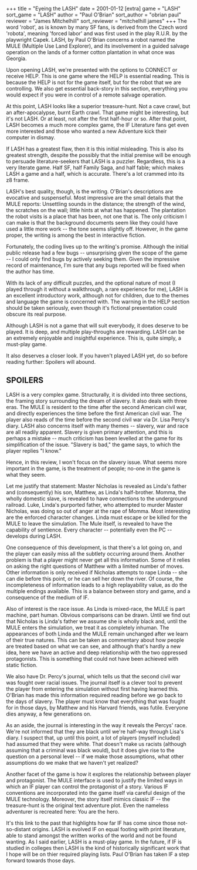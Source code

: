+++
title = "Eyeing the LASH"
date = 2001-01-12
[extra]
game = "LASH"
sort_game = "LASH"
author = "Paul O'Brian"
sort_author = "obrian paul"
reviewer = "James Mitchelhill"
sort_reviewer = "mitchelhill james"
+++
The word 'robot', as is known by many SF fans, is derived from the Czech word
'robota', meaning 'forced labor' and was first used in the play R.U.R. by the
playwright Capek. LASH, by Paul O'Brian concerns a robot named the MULE
(Multiple Use Land Explorer), and its involvement in a guided salvage
operation on the lands of a former cotton plantation in what once was Georgia.

Upon opening LASH, we're presented with the options to CONNECT or receive
HELP. This is one game where the HELP is essential reading. This is because the
HELP is not for the game itself, but for the robot that we are controlling. We
also get essential back-story in this section, everything you would expect if
you were in control of a remote salvage operation.

At this point, LASH looks like a superior treasure-hunt. Not a cave crawl, but
an after-apocalypse, burnt Earth crawl. That game might be interesting, but
it's not LASH. Or at least, not after the first half-hour or so. After that
point, LASH becomes a much more complex game, the IF Literature fans get even
more interested and those who wanted a new Adventure kick their computer in
dismay.

If LASH has a greatest flaw, then it is this initial misleading. This is also
its greatest strength, despite the possibly that the initial premise will be
enough to persuade literature-seekers that LASH is a puzzler.  Regardless, this
is a very literate game. Half SF, half Family Saga, and half fable; which makes
LASH a game and a half, which is accurate. There's a lot crammed into its z8
frame.

LASH's best quality, though, is the writing. O'Brian's descriptions are
evocative and suspenseful. Most impressive are the small details that the MULE
reports: Unsettling sounds in the distance; the strength of the wind, the
scratches on the wall; little hints at what has happened. The plantation the
robot visits is a place that has been, not one that is. The only criticism I
can make is that the background documents seem like they could have used a
little more work -- the tone seems slightly off. However, in the game proper,
the writing is among the best in interactive fiction.

Fortunately, the coding lives up to the writing's promise. Although the initial
public release had a few bugs -- unsurprising given the scope of the game -- I
could only find bugs by actively seeking them. Given the impressive record of
maintenance, I'm sure that any bugs reported will be fixed when the author has
time.

With its lack of any difficult puzzles, and the optional nature of most (I
played through it without a walkthrough, a rare experience for me), LASH is an
excellent introductory work, although not for children, due to the themes and
language the game is concerned with. The warning in the HELP section should be
taken seriously, even though it's fictional presentation could obscure its
real purpose.

Although LASH is not a game that will suit everybody, it does deserve to be
played. It is deep, and multiple play-throughs are rewarding. LASH can be an
extremely enjoyable and insightful experience. This is, quite simply, a
must-play game.

It also deserves a closer look. If you haven't played LASH yet, do so before
reading further: Spoilers will abound.

## SPOILERS

LASH is a very complex game. Structurally, it is divided into three sections,
the framing story surrounding the dream of slavery. It also deals with three
eras. The MULE is resident to the time after the second American civil war,
and directly experiences the time before the first American civil war. The
player also reads of the time before the second civil war via Dr. Lisa Percy's
diary. LASH also concerns itself with many themes -- slavery, war and race are
all readily apparent. Slavery is given primary attention, and this is perhaps
a mistake -- much criticism has been levelled at the game for its
simplification of the issue. "Slavery is bad," the game says, to which the
player replies "I know."

Hence, in this review, I won't focus on the slavery issue. What seems more
important in the game, is the treatment of people; no-one in the game is what
they seem.

Let me justify that statement: Master Nicholas is revealed as Linda's father
and (consequently) his son, Matthew, as Linda's half-brother. Momma, the wholly
domestic slave, is revealed to have connections to the underground railroad.
Luke, Linda's purported father, who attempted to murder Master Nicholas, was
doing so out of anger at the rape of Momma. Most interesting are the enforced
character changes. Linda must escape or be killed for the MULE to leave the
simulation. The Mule itself, is revealed to have the capability of sentience.
Every character -- potentially even the PC -- develops during LASH.

One consequence of this development, is that there's a lot going on, and the
player can easily miss all the subtlety occurring around them. Another problem
is that a player might never get all this information. Some of it relies on
asking the right questions of Matthew with a limited number of moves. Other
information is only received if Nicholas attempts to rape Linda -- she can die
before this point, or he can sell her down the river. Of course, the
incompleteness of information leads to a high replayability value, as do the
multiple endings available. This is a balance between story and game, and a
consequence of the medium of IF.

Also of interest is the race issue. As Linda is mixed-race, the MULE is part
machine, part human. Obvious comparisons can be drawn. Until we find out that
Nicholas is Linda's father we assume she is wholly black and, until the MULE
enters the simulation, we treat it as completely inhuman. The appearances of
both Linda and the MULE remain unchanged after we learn of their true natures.
This can be taken as commentary about how people are treated based on what we
can see, and although that's hardly a new idea, here we have an active and
deep relationship with the two oppressed protagonists. This is something that
could not have been achieved with static fiction. 

We also have Dr. Percy's journal, which tells us that the second civil war was
fought over racial issues. The journal itself is a clever tool to prevent the
player from entering the simulation without first having learned this. O'Brian
has made this information required reading before we go back to the days of
slavery. The player must know that everything that was fought for in those
days, by Matthew and his Harvard friends, was futile. Everyone dies anyway, a
few generations on.

As an aside, the journal is interesting in the way it reveals the Percys'
race. We're not informed that they are black until we're half-way through
Lisa's diary. I suspect that, up until this point, a lot of players (myself
included) had assumed that they were white. That doesn't make us racists
(although assuming that a criminal was black would), but it does give rise to
the question on a personal level -- if we make those assumptions, what other
assumptions do we make that we haven't yet realized?

Another facet of the game is how it explores the relationship between player
and protagonist. The MULE interface is used to justify the limited ways in
which an IF player can control the protagonist of a story. Various IF
conventions are incorporated into the game itself via careful design of the
MULE technology. Moreover, the story itself mimics classic IF -- the
treasure-hunt is the original text adventure plot. Even the nameless
adventurer is recreated here: You are the hero.

It's this link to the past that highlights how far IF has come since those
not-so-distant origins. LASH is evolved IF on equal footing with print
literature, able to stand amongst the written works of the world and not be
found wanting. As I said earlier, LASH is a must-play game. In the future, if
IF is studied in colleges then LASH is the kind of historically significant
work that I hope will be on thier required playing lists. Paul O'Brian has
taken IF a step forward towards those days.
